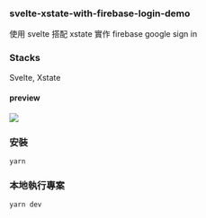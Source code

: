 ### svelte-xstate-with-firebase-login-demo

使用 svelte 搭配 xstate 實作 firebase google sign in
### Stacks
Svelte, Xstate
#### preview
![](https://i.imgur.com/dAMo2hI.gif)

### 安裝
```
yarn
```
### 本地執行專案
```
yarn dev
```